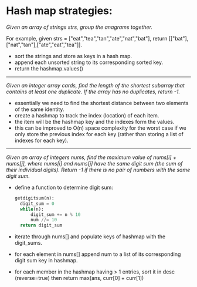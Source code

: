# Hash map strategies:

*Given an array of strings strs, group the anagrams together.*

For example, given strs = ["eat","tea","tan","ate","nat","bat"], return [["bat"],["nat","tan"],["ate","eat","tea"]].

- sort the strings and store as keys in a hash map.
- append each unsorted string to its corresponding sorted key.
- return the hashmap.values()
---
*Given an integer array cards, find the length of the shortest subarray that contains at least one duplicate. If the array has no duplicates, return -1.*

- essentially we need to find the shortest distance between two elements of the same identity.
- create a hashmap to track the index (location) of each item.
- the item will be the hashmap key and the indexes form the values.
- this can be improved to O(n) space complexity for the worst case if we only store the previous
index for each key (rather than storing a list of indexes for each key).
---

*Given an array of integers nums, find the maximum value of nums[i] + nums[j], where nums[i] and nums[j] have the same digit sum (the sum of their individual digits). Return -1 if there is no pair of numbers with the same digit sum.*

- define a function to determine digit sum:
  ```py
  getdigitsum(n):
    digit_sum = 0
    while(n):
        digit_sum += n % 10
        num //= 10
    return digit_sum
  ```

- iterate through nums[] and populate keys of hashmap
with the digit_sums.
- for each element in nums[] append num to a list of 
its corresponding digit sum key in hashmap.
- for each member in the hashmap having > 1 entries,
sort it in desc (reverse=true) then
return max(ans, curr[0] + curr[1])